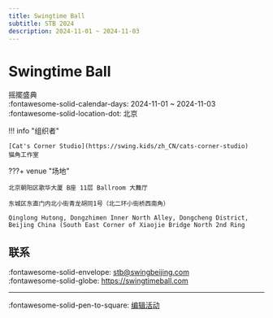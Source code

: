 ```yaml
---
title: Swingtime Ball
subtitle: STB 2024
description: 2024-11-01 ~ 2024-11-03
---
```


# Swingtime Ball 

摇擺盛典  
:fontawesome-solid-calendar-days: 2024-11-01 ~ 2024-11-03  
:fontawesome-solid-location-dot: 北京  

!!! info "组织者"

    [Cat's Corner Studio](https://swing.kids/zh_CN/cats-corner-studio)  
    猫角工作室  

???+ venue "场地"

    北京朝阳区歌华大厦 B座 11层 Ballroom 大舞厅  
      
    东城区东直门内北小街青龙胡同1号（北二环小街桥西南角）  
      
    Qinglong Hutong, Dongzhimen Inner North Alley, Dongcheng District, Beijing China (South East Corner of Xiaojie Bridge North 2nd Ring  

## 联系

:fontawesome-solid-envelope: <stb@swingbeijing.com>  
:fontawesome-solid-globe: <https://swingtimeball.com>  

---

:fontawesome-solid-pen-to-square: [编辑活动](https://github.com/swingdance/events/issues/new?assignees=&labels=update+event&projects=&template=03-update_entity.yml&title=Update%20Event%3A%202024%2Fzh_CN%20%E2%80%A2%20Swingtime%20Ball&region=zh_CN&year=2024&id=swingtime-ball-2024&name=Swingtime%20Ball&org_id=cats-corner-studio)
